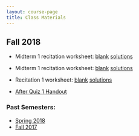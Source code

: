 ```yaml
---
layout: course-page
title: Class Materials
---
```


## Fall 2018

* Midterm 1 recitation worksheet: [blank](assets/materials/Fall2018/Recitation-MT2-Review.pdf) [solutions](assets/materials/Fall2018/Recitation-MT2-Review-Sols.pdf)

* Midterm 1 recitation worksheet: [blank](assets/materials/Fall2018/Recitation-MT1-Review.pdf) [solutions](assets/materials/Fall2018/Recitation-MT1-Review-Sols.pdf)

* Recitation 1 worksheet: [blank](assets/materials/Fall2018/Recitation-1.pdf) [solutions](assets/materials/Fall2018/Recitation-1-Sols.pdf)

* [After Quiz 1 Handout](assets/materials/Fall2018/Fall18_ALEKS_quiz1_proctored_end.pdf)

### Past Semesters:

  * [Spring 2018](materials-s2018)
  * [Fall 2017](materials-f2017)

